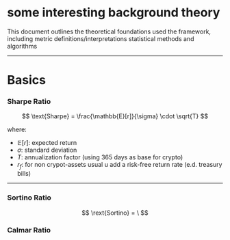 # some interesting background theory

This document outlines the theoretical foundations used the framework, including metric definitions/interpretations statistical methods and algorithms

---

# Basics
### Sharpe Ratio
$$
\text{Sharpe} = \frac{\mathbb{E}[r]}{\sigma} \cdot \sqrt{T}
$$

where:

- $\mathbb{E}[r]$: expected return  
- $\sigma$: standard deviation  
- $T$: annualization factor (using 365 days as base for crypto)
- $r_f$: for non crypot-assets usual u add a risk-free return rate (e.d. treasury bills)

---

### Sortino Ratio
$$
\rext{Sortino} = \
$$


### Calmar Ratio

